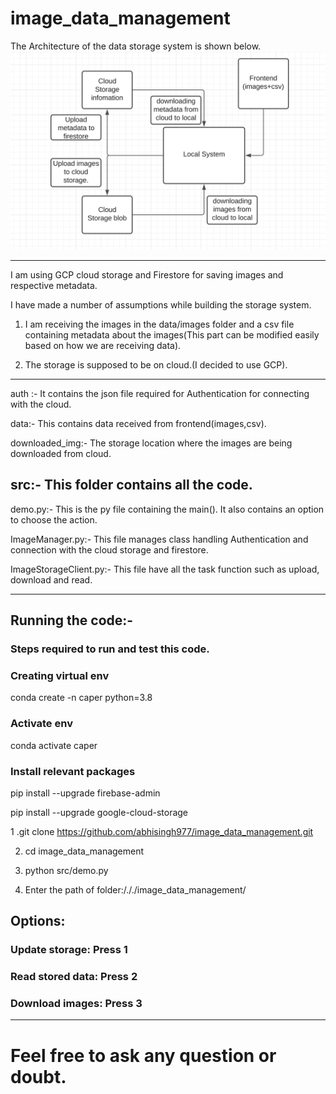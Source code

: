 # image_data_management

The Architecture of the data storage system is shown below.
![alt image here](flow.png)

 
----------------------------------
I am using GCP cloud storage and Firestore for saving images and respective metadata.
 
I have made a number of assumptions while building the storage system.
 
1. I am receiving the images in the data/images folder and a csv file containing metadata about the images(This part can be modified easily based on how we are receiving data).
 
2. The storage is supposed to be on cloud.(I decided to use GCP).
--------------------------------------
 
 
auth :- It contains the json file required for Authentication for connecting with the cloud.
 
data:- This contains data received from frontend(images,csv).
 
downloaded_img:- The storage location where the images are being downloaded from cloud.
 
src:- This folder contains all the code.
--------------------------------------------------
demo.py:- This is the py file containing the main(). It also contains an option to choose the action.
 
ImageManager.py:- This  file manages class handling Authentication and connection with the cloud storage and firestore.
 
ImageStorageClient.py:- This file have all the task function such as upload, download and read.
 
---------------------------------------------------
 
 
## Running the code:-
 
### Steps required to run and test this code.
 
### Creating virtual env
 
conda create -n caper python=3.8
 
### Activate env
 
conda activate caper
 
### Install relevant packages
 
pip install --upgrade firebase-admin
 
pip install --upgrade google-cloud-storage
 
 
 
1 .git clone https://github.com/abhisingh977/image_data_management.git
 
2. cd image_data_management
 
3. python src/demo.py
 
4. Enter the path of folder:/././image_data_management/
 
## Options:
 
### Update storage: Press 1
          
### Read stored data: Press 2
          
### Download images: Press 3
 
 
-------------------------------------------------------
 
 
# Feel free to ask any question or doubt.
 
